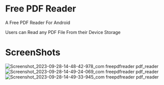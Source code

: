 # Free PDF Reader

A Free PDF Reader For Android 

Users can Read any PDF File From their Device Storage 

# ScreenShots
![Screenshot_2023-09-28-14-48-42-978_com freepdfreader pdf_reader](https://github.com/rithik20/free_pdf_reader/assets/96861390/f280be06-e7a3-4efc-8645-798a7716120c)
![Screenshot_2023-09-28-14-49-24-069_com freepdfreader pdf_reader](https://github.com/rithik20/free_pdf_reader/assets/96861390/3e728907-caaa-438d-844c-0d4a82da06fa)
![Screenshot_2023-09-28-14-49-33-945_com freepdfreader pdf_reader](https://github.com/rithik20/free_pdf_reader/assets/96861390/de0c6754-7f2c-4e64-99d8-44a5e95f932d)
